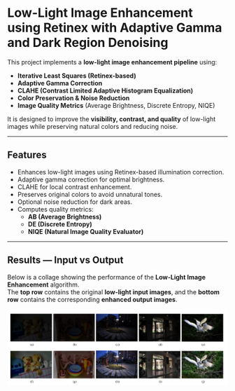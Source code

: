 # Low-Light Image Enhancement using Retinex with Adaptive Gamma and Dark Region Denoising

This project implements a **low-light image enhancement pipeline** using:
- **Iterative Least Squares (Retinex-based)**
- **Adaptive Gamma Correction**
- **CLAHE (Contrast Limited Adaptive Histogram Equalization)**
- **Color Preservation & Noise Reduction**
- **Image Quality Metrics** (Average Brightness, Discrete Entropy, NIQE)

It is designed to improve the **visibility, contrast, and quality** of low-light images while preserving natural colors and reducing noise.

---

## Features
- Enhances low-light images using Retinex-based illumination correction.
- Adaptive gamma correction for optimal brightness.
- CLAHE for local contrast enhancement.
- Preserves original colors to avoid unnatural tones.
- Optional noise reduction for dark areas.
- Computes quality metrics:
  - **AB (Average Brightness)**
  - **DE (Discrete Entropy)**
  - **NIQE (Natural Image Quality Evaluator)**

---

## Results — Input vs Output

Below is a collage showing the performance of the **Low-Light Image Enhancement** algorithm.  
The **top row** contains the original **low-light input images**, and the **bottom row** contains the corresponding **enhanced output images**.

![Low-Light Enhancement Comparison](https://github.com/namansingla05/lowlight-retinex-enhancement/blob/main/Screenshot%202025-08-09%20221049.png)
